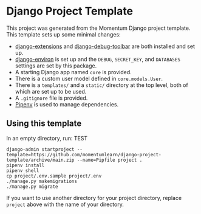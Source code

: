 # Django Project Template

This project was generated from the Momentum Django project template. This template sets up some minimal changes:

- [django-extensions](https://django-extensions.readthedocs.io/en/latest/) and [django-debug-toolbar](https://django-debug-toolbar.readthedocs.io/en/latest/) are both installed and set up.
- [django-environ](https://django-environ.readthedocs.io/en/latest/) is set up and the `DEBUG`, `SECRET_KEY`, and `DATABASES` settings are set by this package.
- A starting Django app named `core` is provided.
- There is a custom user model defined in `core.models.User`.
- There is a `templates/` and a `static/` directory at the top level, both of which are set up to be used.
- A `.gitignore` file is provided.
- [Pipenv](https://pipenv.pypa.io/en/latest/) is used to manage dependencies.

## Using this template

In an empty directory, run:
TEST
```
django-admin startproject --template=https://github.com/momentumlearn/django-project-template/archive/main.zip --name=Pipfile project .
pipenv install
pipenv shell
cp project/.env.sample project/.env
./manage.py makemigrations
./manage.py migrate
```

If you want to use another directory for your project directory, replace `project` above with the name of your directory.
